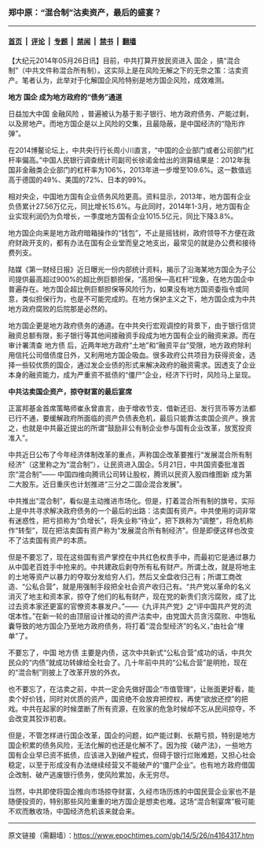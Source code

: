 ### 郑中原：“混合制”沽卖资产，最后的盛宴？

---

#### [首页](../../../..?n4164317) &nbsp;|&nbsp; [评论](../../../../../epoch-comment?n4164317) &nbsp;|&nbsp; [专题](../../../../../epoch-special?n4164317) &nbsp;|&nbsp; [禁闻](../../../../../epoch-news?n4164317) &nbsp;|&nbsp; [禁书](../../../../../books?n4164317) &nbsp;|&nbsp; [翻墙](https://github.com/gfw-breaker/nogfw/blob/master/README.md?n4164317)


<div class="post_content" id="artbody" itemprop="articleBody">
 <!-- article content begin -->
 <p>
  【大纪元2014年05月26日讯】目前，中共打算开放民资进入
  <ok href="https://www.epochtimes.com/gb/tag/%E5%9B%BD%E4%BC%81.html">
   国企
  </ok>
  ，搞“混合制”（中共文件称混合所有制）。这实际上是在风险无解之下的无奈之策：沽卖资产。笔者认为，此举对于化解国企风险特别是地方国企风险，成效难测。
 </p>
 <p>
  <b>
   地方
   <ok href="https://www.epochtimes.com/gb/tag/%E5%9B%BD%E4%BC%81.html">
    国企
   </ok>
   成为地方政府的“债务”通道
  </b>
 </p>
 <p>
  日益加大中国
  <ok href="https://www.epochtimes.com/gb/tag/%E9%87%91%E8%9E%8D%E9%A3%8E%E9%99%A9.html">
   金融风险
  </ok>
  ，普遍被认为基于影子银行、地方政府债务、产能过剩，以及房地产。而地方国企是以上风险的交集，且最隐蔽，是中国经济的“隐形炸弹”。
 </p>
 <p>
  在2014博鳌论坛上，中共央行行长周小川直言，“中国的企业部门或者公司部门杠杆率偏高。”中国人民银行调查统计司副司长徐诺金给出的测算结果是：2012年我国非金融类企业部门的杠杆率为106%，2013年进一步增至109.6%。这一数值远高于德国的49%、美国的72%、日本的99%。
 </p>
 <p>
  相对央企，中国地方国有企业债务风险更高。资料显示，2013年，地方国有企业负债累计27.56万亿元，同比增长15.6%。与此同时，2014年1-3月，地方国有企业实现利润仍为负增长，一季度地方国有企业1015.5亿元，同比下降3.8%。
 </p>
 <p>
  地方国企向来是地方政府暗箱操作的“钱包”，不止是摇钱树，政府领导不方便在政府财政开支的，都有办法在国有企业堂而皇之地支出，最常见的就是办公费和接待费列支。
 </p>
 <p>
  陆媒《第一财经日报》近日曝光一份内部统计资料，揭示了沿海某地方国企为子公司提供最高超过900%的超比例巨额担保，“高担保—高杠杆”现象，在地方国企中普遍存在。地方国企超比例巨额担保等风险行为，如果没有地方国资委指令或同意，类似担保行为，也是不可能完成的。在地方保护主义之下，地方国企成为中共地方政府腐败的后院那是必然的。
 </p>
 <p>
  地方国企更是地方政府债务的通道。在中共央行宏观调控的背景下，由于银行信贷融资总额有限，影子银行等其他间接融资手段成为地方国有企业的融资来源。而在审计署清查
  <ok href="https://www.epochtimes.com/gb/tag/%E5%9C%B0%E6%96%B9%E5%80%BA.html">
   地方债
  </ok>
  后，近两年地方政府“土地”和“融资平台”受限，地方政府除利用信托公司借债度日外，又利用地方国企吸血。很多政府公共项目为获得资金，选择一些较优质的国企，通过发企业债的形式来解决政府的融资需求。因透支了企业本身的融资能力，成为严重资不抵债的“僵尸”企业，经济下行时，风险马上呈现。
 </p>
 <p>
  <b>
   中共沽卖国企资产，掠夺财富的最后宴席
  </b>
 </p>
 <p>
  正富邦基金首席策略师崔永曾直言，由于增收节支、借新还旧、发行货币等方法都已行不通，要缓解政府所面临的资产负债表危机，最后只能靠沽卖国企资产。换言之，也就是中共最近提出的所谓“鼓励非公有制企业参与国有企业改革，放宽投资准入”。
 </p>
 <p>
  中共近日公布了今年经济体制改革的重点，声称国企改革要推行“发展混合所有制经济”（这里称之为“混合制”），让民资进入国企。5月21日，中共国资委批准首宗“混合制”—— 中国四维向腾讯公司转让股权，腾讯以民资入股四维图新 成为第二大股东。近日重庆也计划推进“三分之二国企混合发展”。
 </p>
 <p>
  中共推出“混合制”，看似是主动推进市场化。但是，打着混合所有制的旗号，实际上是中共寻求解决政府债务的一个最后的出路：沽卖国有资产。中共使用的词非常有迷惑性，把亏损称为“负增长”，将失业称“待业”，把下跌称为“调整”，将危机称作“转型”，现在把沽卖国有资产称为“发展混合所有制经济”。但是即便这样也改变不了沽卖国有资产的本质。
 </p>
 <p>
  但是不要忘了，现在这些国有资产掌控在中共红色权贵手中，而最初它是通过暴力从中国老百姓手中抢来的。中共建政后剥夺所有私有财产。所谓土改，就是将地主的土地等资产以暴力的夺取分发给穷人们，然后又全盘收归己有；所谓工商改造、“公私合营”，就是用强制手段把全社会资产收归己有。“共产党以革命的名义消灭了地主和资本家，掠夺了他们的私有财产，现在党的新贵们贪污腐败，成了比过去资本家还更富的官僚资本暴发户。”——《九评共产党》之“评中国共产党的流氓本性。”在新一轮的由顶层设计推动的资产沽卖中，由党国大员贪污腐败、中饱私囊导致的地方国企乃至地方政府债务，将打着“混合型经济”的名义，”由社会“埋单”了。
 </p>
 <p>
  不要忘了，中国
  <ok href="https://www.epochtimes.com/gb/tag/%E5%9C%B0%E6%96%B9%E5%80%BA.html">
   地方债
  </ok>
  主要是内债，这次中共新式“公私合营”成功的话，中共欠民众的“内债”就成功转嫁给全社会了。几十年前中共的“公私合营”是明抢，现在的“混合制”则披上了改革开放的外衣。
 </p>
 <p>
  也不要忘了，在沽卖之前，中共一定会先做好国企“市值管理”，让账面更好看，能卖个好价钱，同时对优质的资产，国资绝不会放弃把控权，再使“欲放还控”的把戏。中共在起家的时候垄断了所有资源，在败家的危急时候却不忘从民间掠夺，不会改变其狡诈初衷。
 </p>
 <p>
  但是，不管怎样进行国企改革，国企的问题，如产能过剩、长期亏损，特别是地方国企积累的债务风险，无法化解的也还是化解不了。因为按《破产法》，一些地方国有企业早已资不抵债，应该进入到破产程式，但碍于银行烂账难题，又担心社会稳定，以至于形成没有办法继续经营又不能破产的“僵尸企业”。也有地方政府借国企改制、破产逃废银行债务，使风险累加，永无穷尽。
 </p>
 <p>
  当然，中共即使将国企推向市场掠夺财富，久经市场历炼的中国民营企业家也不是随便投资的，特别那些风险重重的地方国企是想卖也难。这场“混合制宴席”极可能不欢而散收场，中国经济危机该来就会来。
 </p>
 <!-- article content end -->
 <div id="below_article_ad">
 </div>
</div>


---

原文链接（需翻墙）：https://www.epochtimes.com/gb/14/5/26/n4164317.htm